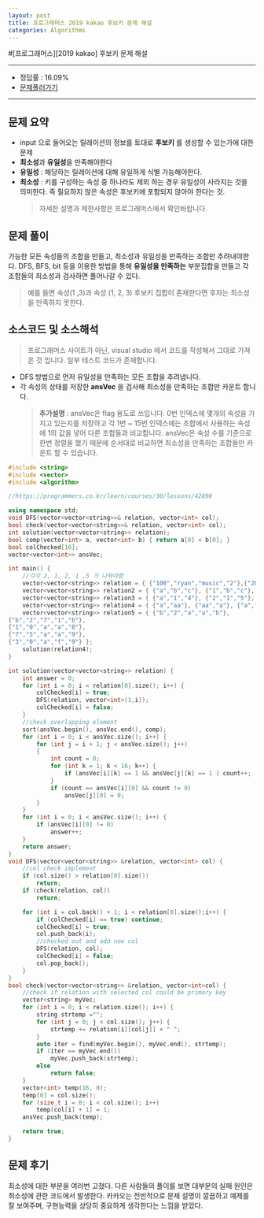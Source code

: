 ```yaml
---
layout: post
title: 프로그래머스 2019 kakao 후보키 문제 해설
categories: Algorithms
---
```


#[프로그래머스][2019 kakao] 후보키 문제 해설

---

- 정답률 : 16.09%
- [문제풀러가기](https://programmers.co.kr/learn/courses/30/lessons/42890)

---

## 문제 요약

- input 으로 들어오는 릴레이션의 정보를 토대로 **후보키** 를 생성할 수 있는가에 대한 문제
- **최소성**과 **유일성**을 만족해야한다
- **유일성** : 해당하는 릴레이션에 대해 유일하게 식별 가능해야한다.
- **최소성** : 키를 구성하는 속성 중 하나라도 제외 하는 경우 유일성이 사라지는 것을 의미한다. 즉 필요하지 않은 속성은 후보키에 포함되지 않아야 한다는 것.
  > 자세한 설명과 제한사항은 프로그래머스에서 확인바랍니다.

## 문제 풀이

가능한 모든 속성들의 조합을 만들고, 최소성과 유일성을 만족하는 조합만 추려내야한다.
DFS, BFS, bit 등을 이용한 방법을 통해 **유일성을 만족하는** 부분집합을 만들고 각 조합들의 최소성과 검사하면 풀어나갈 수 있다.

> 예를 들면 속성(1 ,3)과 속성 (1, 2, 3) 후보키 집합이 존재한다면 후자는 최소성을 만족하지 못한다.

## 소스코드 및 소스해석

> 프로그래머스 사이트가 아닌, visual studio 에서 코드를 작성해서 그대로 가져온 것 입니다. 일부 테스트 코드가 존재합니다.

- DFS 방법으로 먼저 유일성을 만족하는 모든 조합을 추려냅니다.
- 각 속성의 상태를 저장한 **ansVec** 을 검사해 최소성을 만족하는 조합만 카운트 합니다.
  > **추가설명** : ansVec은 flag 용도로 쓰입니다. 0번 인덱스에 몇개의 속성을 가지고 있는지를 저장하고 각 1번 ~ 15번 인덱스에는 조합에서 사용하는 속성에 1의 값을 넣어 다른 조합들과 비교합니다. ansVec은 속성 수를 기준으로 한번 정렬을 했기 때문에 순서대로 비교하면 최소성을 만족하는 조합들만 카운트 할 수 있습니다.

```cpp
#include <string>
#include <vector>
#include <algorithm>

//https://programmers.co.kr/learn/courses/30/lessons/42890

using namespace std;
void DFS(vector<vector<string>>& relation, vector<int> col);
bool check(vector<vector<string>>& relation, vector<int> col);
int solution(vector<vector<string>> relation);
bool comp(vector<int> a, vector<int> b) { return a[0] < b[0]; }
bool colChecked[16];
vector<vector<int>> ansVec;

int main() {
    //각각 2, 1, 2, 1 ,5 가 나와야함
    vector<vector<string>> relation = { {"100","ryan","music","2"},{"200","apeach","math","2"},{"300","tube","computer","3"},{"400","con","computer","4"},{"500","muzi","music","3"},{"600","apeach","music","2"} };
    vector<vector<string>> relation2 = { {"a","b","c"}, {"1","b","c"}, {"a","b","4"}, {"a","5","c"} };
    vector<vector<string>> relation3 = { {"a","1","4"}, {"2","1","5"}, {"a","2","4"} };
    vector<vector<string>> relation4 = { {"a","aa"}, {"aa","a"}, {"a","a"} };
    vector<vector<string>> relation5 = { {"b","2","a","a","b"},
{"b","2","7","1","b"},
{"1","0","a","a","8"},
{"7","5","a","a","9"},
{"3","0","a","f","9"} };
    solution(relation4);
}

int solution(vector<vector<string>> relation) {
    int answer = 0;
    for (int i = 0; i < relation[0].size(); i++) {
        colChecked[i] = true;
        DFS(relation, vector<int>(1,i));
        colChecked[i] = false;
    }
    //check overlapping element
    sort(ansVec.begin(), ansVec.end(), comp);
    for (int i = 0; i < ansVec.size(); i++) {
        for (int j = i + 1; j < ansVec.size(); j++)
        {
            int count = 0;
            for (int k = 1; k < 16; k++) {
                if (ansVec[i][k] == 1 && ansVec[j][k] == 1 ) count++;
            }
            if (count == ansVec[i][0] && count != 0)
                ansVec[j][0] = 0;
        }
    }
    for (int i = 0; i < ansVec.size(); i++) {
        if (ansVec[i][0] != 0)
            answer++;
    }
    return answer;
}
void DFS(vector<vector<string>> &relation, vector<int> col) {
    //col check implement
    if (col.size() > relation[0].size())
        return;
    if (check(relation, col))
        return;

    for (int i = col.back() + 1; i < relation[0].size();i++) {
        if (colChecked[i] == true) continue;
        colChecked[i] = true;
        col.push_back(i);
        //checked out and add new col
        DFS(relation, col);
        colChecked[i] = false;
        col.pop_back();
    }
}
bool check(vector<vector<string>> &relation, vector<int>col) {
    //check if relation with selected col could be primary key
    vector<string> myVec;
    for (int i = 0; i < relation.size(); i++) {
        string strtemp ="";
        for (int j = 0; j < col.size(); j++) {
            strtemp += relation[i][col[j]] + " ";
        }
        auto iter = find(myVec.begin(), myVec.end(), strtemp);
        if (iter == myVec.end())
            myVec.push_back(strtemp);
        else
            return false;
    }
    vector<int> temp(16, 0);
    temp[0] = col.size();
    for (size_t i = 0; i < col.size(); i++)
        temp[col[i] + 1] = 1;
    ansVec.push_back(temp);

    return true;
}
```

## 문제 후기

최소성에 대한 부분을 여러번 고쳤다. 다른 사람들의 풀이를 보면 대부분의 실패 원인은 최소성에 관한 코드에서 발생한다.
카카오는 전반적으로 문제 설명이 깔끔하고 예제를 잘 보여주며, 구현능력을 상당히 중요하게 생각한다는 느낌을 받았다.
